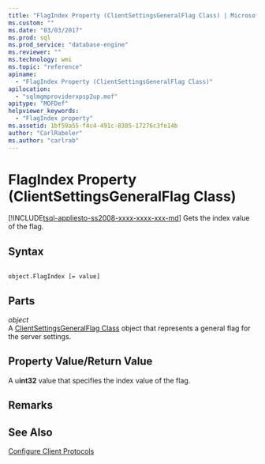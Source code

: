 ```yaml
---
title: "FlagIndex Property (ClientSettingsGeneralFlag Class) | Microsoft Docs"
ms.custom: ""
ms.date: "03/03/2017"
ms.prod: sql
ms.prod_service: "database-engine"
ms.reviewer: ""
ms.technology: wmi
ms.topic: "reference"
apiname: 
  - "FlagIndex Property (ClientSettingsGeneralFlag Class)"
apilocation: 
  - "sqlmgmproviderxpsp2up.mof"
apitype: "MOFDef"
helpviewer_keywords: 
  - "FlagIndex property"
ms.assetid: 1bf59a55-f4c4-491c-8385-17276c3fe14b
author: "CarlRabeler"
ms.author: "carlrab"
---
```

# FlagIndex Property (ClientSettingsGeneralFlag Class)
[!INCLUDE[tsql-appliesto-ss2008-xxxx-xxxx-xxx-md](../../../includes/tsql-appliesto-ss2008-xxxx-xxxx-xxx-md.md)]
  Gets the index value of the flag.  
  
## Syntax  
  
```  
  
object.FlagIndex [= value]  
```  
  
## Parts  
 *object*  
 A [ClientSettingsGeneralFlag Class](../../../relational-databases/wmi-provider-configuration-classes/clientsettingsgeneralflag-class/clientsettingsgeneralflag-class.md) object that represents a general flag for the server settings.  
  
## Property Value/Return Value  
 A u**int32** value that specifies the index value of the flag.  
  
## Remarks  
  
## See Also  
 [Configure Client Protocols](https://technet.microsoft.com/library/ms181035.aspx)  
  
  
